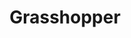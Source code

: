 ---
facebook: https://facebook.com/grasshopper
googleplus: https://plus.google.com/u/0/117061839758336931400
linkedin: http://linkedin.com/company/grasshopper
logohandle: grasshopper
sort: grasshopper
title: Grasshopper
twitter: https://x.com/grasshopper
website: https://grasshopper.com/
youtube: http://youtube.com/user/GetGrasshopper
---